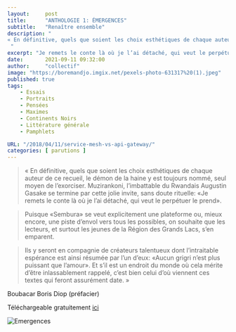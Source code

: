 ```yaml
---
layout:     post
title:      "ANTHOLOGIE 1: ÉMERGENCES"
subtitle:   "Renaître ensemble"
description: "
« En définitive, quels que soient les choix esthétiques de chaque auteur de ce recueil, le démon de la haine y est toujours nommé, seul moyen de l’exorciser. Muzirankoni, l’imbattable du Rwandais Augustin Gasake se termine par cette jolie invite, sans doute rituelle: «Je remets le conte là où je l’ai détaché, qui veut le perpétuer le prend».
 "
excerpt: "Je remets le conte là où je l’ai détaché, qui veut le perpétuer le prend "
date:       2021-09-11 09:32:00    
author:     "collectif"
image: "https://boremandjo.imgix.net/pexels-photo-631317%20(1).jpeg"
published: true
tags:
    - Essais
    - Portraits
    - Pensées
    - Maximes 
    - Continents Noirs
    - Littérature générale
    - Pamphlets

URL: "/2018/04/11/service-mesh-vs-api-gateway/"
categories: [ parutions ]
---
```


>« En définitive, quels que soient les choix esthétiques de chaque auteur de ce recueil, le démon de la haine y est toujours nommé, seul moyen de l’exorciser. Muzirankoni, l’imbattable du Rwandais Augustin Gasake se termine par cette jolie invite, sans doute rituelle: «Je remets le conte là où je l’ai détaché, qui veut le perpétuer le prend».

>Puisque «Sembura» se veut explicitement une plateforme ou, mieux encore, une piste d’envol vers tous les possibles, on souhaite que les lecteurs, et surtout les jeunes de la Région des Grands Lacs, s’en emparent. 

>Ils y seront en compagnie de créateurs talentueux dont l’intraitable espérance est ainsi résumée par l’un d’eux: «Aucun grigri n’est plus puissant que l’amour». Et s’il est un endroit du monde où cela mérite d’être inlassablement rappelé, c’est bien celui d’où viennent ces textes qui feront assurément date. »

Boubacar Boris Diop (préfacier)


Téléchargeable gratuitement [ici](https://lacroiseedeschemins.ma/produit/emergences-renaitre-ensembleanthologie-1plateforme-des-ecrivains-des-grands-lacs-africains/)<BR>

![Emergences](https://boremandjo.imgix.net/9789920753258_%C3%89mergences-Rena%C3%AEtre-ensemble.jpg)
